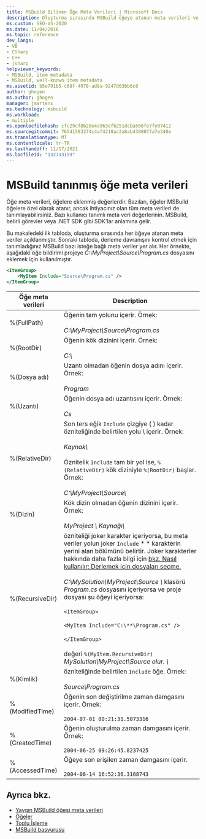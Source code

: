 ```yaml
---
title: MSBuild Bilinen Öğe Meta Verileri | Microsoft Docs
description: Oluşturma sırasında MSBuild öğeye atanan meta verileri ve derleme davranışını denetlemeye MSBuild bazı isteğe bağlı meta veriler hakkında bilgi öğrenin.
ms.custom: SEO-VS-2020
ms.date: 11/04/2016
ms.topic: reference
dev_langs:
- VB
- CSharp
- C++
- jsharp
helpviewer_keywords:
- MSBuild, item metadata
- MSBuild, well-known item metadata
ms.assetid: b5e791b5-c68f-4978-ad8a-9247d03bb6c0
author: ghogen
ms.author: ghogen
manager: jmartens
ms.technology: msbuild
ms.workload:
- multiple
ms.openlocfilehash: cfc29cf8b28e4a963efb251dcba560fe7fe07412
ms.sourcegitcommit: 76541583274c4af4218ac2a8ab4308077a7e340e
ms.translationtype: MT
ms.contentlocale: tr-TR
ms.lasthandoff: 11/17/2021
ms.locfileid: "132733159"
---
```

# <a name="msbuild-well-known-item-metadata"></a>MSBuild tanınmış öğe meta verileri

Öğe meta verileri, öğelere eklenmiş değerlerdir. Bazıları, öğeler MSBuild öğelere özel olarak atanır, ancak ihtiyacınız olan tüm meta verileri de tanımlayabilirsiniz. Bazı kullanıcı tanımlı meta veri değerlerinin. MSBuild, belirli görevler veya .NET SDK gibi SDK'lar anlamına gelir.

Bu makaledeki ilk tabloda, oluşturma sırasında her öğeye atanan meta veriler açıklanmıştır. Sonraki tabloda, derleme davranışını kontrol etmek için tanımladığınız MSBuild bazı isteğe bağlı meta veriler yer alır. Her örnekte, aşağıdaki öğe bildirimi projeye *C:\MyProject\Source\Program.cs* dosyasını eklemek için kullanılmıştır.

```xml
<ItemGroup>
    <MyItem Include="Source\Program.cs" />
</ItemGroup>
```

|Öğe meta verileri|Description|
|-------------------|-----------------|
|%(FullPath)|Öğenin tam yolunu içerir. Örnek:<br /><br /> *C:\MyProject\Source\Program.cs*|
|%(RootDir)|Öğenin kök dizinini içerir. Örnek:<br /><br /> *C:\\*|
|%(Dosya adı)|Uzantı olmadan öğenin dosya adını içerir. Örnek:<br /><br /> *Program*|
|%(Uzantı)|Öğenin dosya adı uzantısını içerir. Örnek:<br /><br /> *Cs*|
|%(RelativeDir)|Son ters eğik `Include` çizgiye ( ) kadar özniteliğinde belirtilen yolu \\ içerir. Örnek:<br /><br /> *Kaynak\\*<br /><br /> Öznitelik `Include` tam bir yol ise, `%(RelativeDir)` kök diziniyle `%(RootDir)` başlar.  Örnek: <br /><br /> *C:\MyProject\Source\\*|
|%(Dizin)|Kök dizin olmadan öğenin dizinini içerir. Örnek:<br /><br /> *MyProject \\ Kaynağı\\*|
|%(RecursiveDir)|özniteliği joker karakter içeriyorsa, bu meta veriler yolun joker `Include` \* \* karakterin yerini alan bölümünü belirtir. Joker karakterler hakkında daha fazla bilgi için [bkz. Nasıl kullanılır: Derlemek için dosyaları seçme.](../msbuild/how-to-select-the-files-to-build.md)<br /><br /> *C:\MySolution\MyProject\Source \\* klasörü *Program.cs* dosyasını içeriyorsa ve proje dosyası şu öğeyi içeriyorsa:<br /><br /> `<ItemGroup>`<br /><br /> `<MyItem Include="C:\**\Program.cs" />`<br /><br /> `</ItemGroup>`<br /><br /> değeri `%(MyItem.RecursiveDir)` *MySolution\MyProject\Source olur. \\*|
|%(Kimlik)|özniteliğinde belirtilen `Include` öğe. Örnek:<br /><br /> *Source\Program.cs*|
|%(ModifiedTime)|Öğenin son değiştirilme zaman damgasını içerir. Örnek:<br /><br /> `2004-07-01 00:21:31.5073316`|
|%(CreatedTime)|Öğenin oluşturulma zaman damgasını içerir. Örnek:<br /><br /> `2004-06-25 09:26:45.8237425`|
|%(AccessedTime)|Öğeye son erişilen zaman damgasını içerir.<br /><br /> `2004-08-14 16:52:36.3168743`|

## <a name="see-also"></a>Ayrıca bkz.

- [Yaygın MSBuild öğesi meta verileri](common-msbuild-item-metadata.md)
- [Öğeler](../msbuild/msbuild-items.md)
- [Toplu İşleme](../msbuild/msbuild-batching.md)
- [MSBuild başvurusu](../msbuild/msbuild-reference.md)
